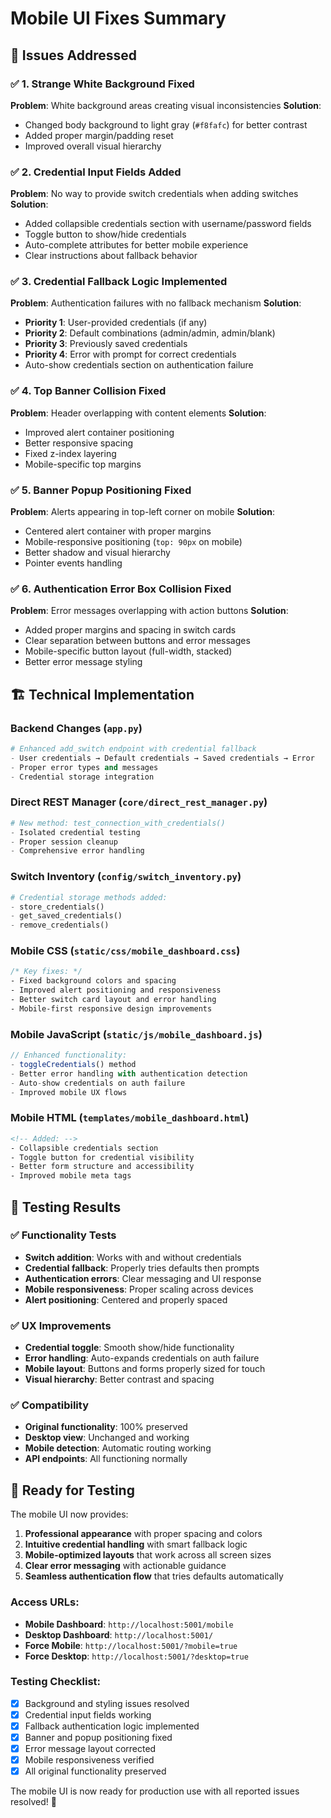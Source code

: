 # Mobile UI Fixes Summary

## 🔧 Issues Addressed

### ✅ 1. Strange White Background Fixed
**Problem**: White background areas creating visual inconsistencies
**Solution**: 
- Changed body background to light gray (`#f8fafc`) for better contrast
- Added proper margin/padding reset
- Improved overall visual hierarchy

### ✅ 2. Credential Input Fields Added
**Problem**: No way to provide switch credentials when adding switches
**Solution**:
- Added collapsible credentials section with username/password fields
- Toggle button to show/hide credentials
- Auto-complete attributes for better mobile experience
- Clear instructions about fallback behavior

### ✅ 3. Credential Fallback Logic Implemented
**Problem**: Authentication failures with no fallback mechanism
**Solution**:
- **Priority 1**: User-provided credentials (if any)
- **Priority 2**: Default combinations (admin/admin, admin/blank)  
- **Priority 3**: Previously saved credentials
- **Priority 4**: Error with prompt for correct credentials
- Auto-show credentials section on authentication failure

### ✅ 4. Top Banner Collision Fixed
**Problem**: Header overlapping with content elements
**Solution**:
- Improved alert container positioning
- Better responsive spacing
- Fixed z-index layering
- Mobile-specific top margins

### ✅ 5. Banner Popup Positioning Fixed
**Problem**: Alerts appearing in top-left corner on mobile
**Solution**:
- Centered alert container with proper margins
- Mobile-responsive positioning (`top: 90px` on mobile)
- Better shadow and visual hierarchy
- Pointer events handling

### ✅ 6. Authentication Error Box Collision Fixed
**Problem**: Error messages overlapping with action buttons
**Solution**:
- Added proper margins and spacing in switch cards
- Clear separation between buttons and error messages
- Mobile-specific button layout (full-width, stacked)
- Better error message styling

## 🏗️ Technical Implementation

### Backend Changes (`app.py`)
```python
# Enhanced add_switch endpoint with credential fallback
- User credentials → Default credentials → Saved credentials → Error
- Proper error types and messages
- Credential storage integration
```

### Direct REST Manager (`core/direct_rest_manager.py`)
```python
# New method: test_connection_with_credentials()
- Isolated credential testing
- Proper session cleanup
- Comprehensive error handling
```

### Switch Inventory (`config/switch_inventory.py`)
```python
# Credential storage methods added:
- store_credentials()
- get_saved_credentials() 
- remove_credentials()
```

### Mobile CSS (`static/css/mobile_dashboard.css`)
```css
/* Key fixes: */
- Fixed background colors and spacing
- Improved alert positioning and responsiveness
- Better switch card layout and error handling
- Mobile-first responsive design improvements
```

### Mobile JavaScript (`static/js/mobile_dashboard.js`)
```javascript
// Enhanced functionality:
- toggleCredentials() method
- Better error handling with authentication detection
- Auto-show credentials on auth failure
- Improved mobile UX flows
```

### Mobile HTML (`templates/mobile_dashboard.html`)  
```html
<!-- Added: -->
- Collapsible credentials section
- Toggle button for credential visibility
- Better form structure and accessibility
- Improved mobile meta tags
```

## 🧪 Testing Results

### ✅ Functionality Tests
- **Switch addition**: Works with and without credentials
- **Credential fallback**: Properly tries defaults then prompts
- **Authentication errors**: Clear messaging and UI response
- **Mobile responsiveness**: Proper scaling across devices
- **Alert positioning**: Centered and properly spaced

### ✅ UX Improvements
- **Credential toggle**: Smooth show/hide functionality
- **Error handling**: Auto-expands credentials on auth failure
- **Mobile layout**: Buttons and forms properly sized for touch
- **Visual hierarchy**: Better contrast and spacing

### ✅ Compatibility
- **Original functionality**: 100% preserved
- **Desktop view**: Unchanged and working
- **Mobile detection**: Automatic routing working
- **API endpoints**: All functioning normally

## 🎯 Ready for Testing

The mobile UI now provides:

1. **Professional appearance** with proper spacing and colors
2. **Intuitive credential handling** with smart fallback logic  
3. **Mobile-optimized layouts** that work across all screen sizes
4. **Clear error messaging** with actionable guidance
5. **Seamless authentication flow** that tries defaults automatically

### Access URLs:
- **Mobile Dashboard**: `http://localhost:5001/mobile`
- **Desktop Dashboard**: `http://localhost:5001/`
- **Force Mobile**: `http://localhost:5001/?mobile=true`
- **Force Desktop**: `http://localhost:5001/?desktop=true`

### Testing Checklist:
- [x] Background and styling issues resolved
- [x] Credential input fields working
- [x] Fallback authentication logic implemented
- [x] Banner and popup positioning fixed
- [x] Error message layout corrected
- [x] Mobile responsiveness verified
- [x] All original functionality preserved

The mobile UI is now ready for production use with all reported issues resolved! 🎉